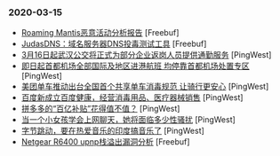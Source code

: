 ### 2020-03-15

* [Roaming Mantis恶意活动分析报告](https://www.freebuf.com/articles/network/228769.html) [Freebuf]
* [JudasDNS：域名服务器DNS投毒测试工具](https://www.freebuf.com/articles/network/227984.html) [Freebuf]
* [3月16日起武汉公交将正式为部分企业返岗人员提供通勤服务](https://www.pingwest.com/w/206877) [PingWest]
* [即日起首都机场全部国际及地区进港航班 均停靠首都机场处置专区](https://www.pingwest.com/w/206873) [PingWest]
* [美团单车推动出台全国首个共享单车消毒规范 让骑行更安心](https://www.pingwest.com/w/206870) [PingWest]
* [百度新成立百度健康，经营消毒用品、医疗器械销售](https://www.pingwest.com/w/206867) [PingWest]
* [拼多多的“百亿补贴”花得值不值？](https://www.pingwest.com/a/206612) [PingWest]
* [当一个小女孩学会上网聊天，她将面临多少性骚扰](https://www.pingwest.com/a/206829) [PingWest]
* [字节跳动，要在热爱音乐的印度搞音乐了](https://www.pingwest.com/a/206617) [PingWest]
* [Netgear R6400 upnp栈溢出漏洞分析](https://www.freebuf.com/vuls/228293.html) [Freebuf]
